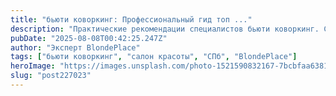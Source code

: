 ```yaml
---
title: "бьюти коворкинг: Профессиональный гид топ ..."
description: "Практические рекомендации специалистов бьюти коворкинг. Сравнительный обзор лучших вариантов на рынке. Получите качественную поддержку от команды BlondePlace"
pubDate: "2025-08-08T00:42:25.247Z"
author: "Эксперт BlondePlace"
tags: ["бьюти коворкинг", "салон красоты", "СПб", "BlondePlace"]
heroImage: "https://images.unsplash.com/photo-1521590832167-7bcbfaa6381f?q=80&w=800&auto=format&fit=crop"
slug: "post227023"
---
```


